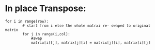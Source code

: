 # In place Transpose:

    for i in range(row):
            # start from i else the whole matrxi re- swaped to original matrix
            for j in range(i,col):
                #swap
                matrix[i][j], matrix[j][i] = matrix[j][i], matrix[i][j]
      
 
